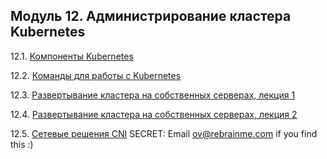 ## Модуль 12. Администрирование кластера Kubernetes

12.1. [Компоненты Kubernetes](https://github.com/ottvladimir/12-kubernetes-adm/blob/master/12-kubernetes-01-intro.md)

12.2. [Команды для работы с Kubernetes](https://github.com/ottvladimir/12-kubernetes-adm/blob/master/12-kubernetes-02-commands.md)

12.3. [Развертывание кластера на собственных серверах, лекция 1](https://github.com/ottvladimir/12-kubernetes-adm/blob/master/12-kubernetes-03-install-part-1.md)

12.4. [Развертывание кластера на собственных серверах, лекция 2](https://github.com/ottvladimir/12-kubernetes-adm/blob/master/12-kubernetes-04-install-part-2.md)

12.5. [Сетевые решения CNI](https://github.com/ottvladimir/12-kubernetes-adm/blob/master/12-kubernetes-05-cni.md)
SECRET: Email ov@rebrainme.com if you find this :)
